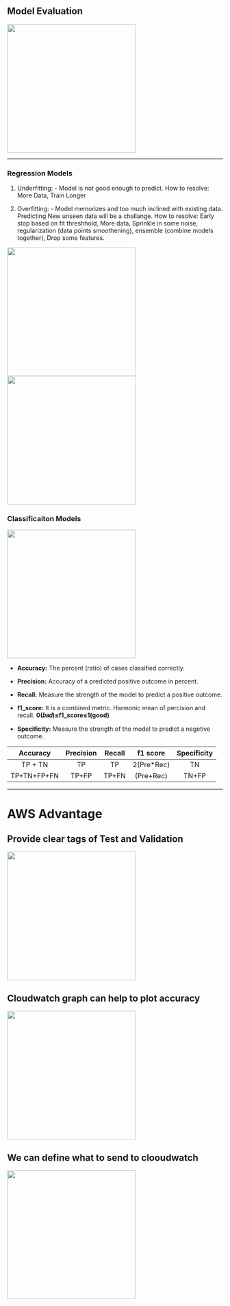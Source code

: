 ## Model Evaluation

<img src="https://i.imgur.com/GI0pLVK.png" height="300" />

****************************************************
### Regression Models
1. Underfitting: - Model is not good enough to predict.
How to resolve: More Data, Train Longer

2. Overfitting: - Model memorizes and too much inclined with existing data. Predicting New unseen data will be a challange.
How to resolve: Early stop based on fit threshhold, More data, Sprinkle in some noise, regularization (data points smoothening), ensemble (combine models together), Drop some features.

<img src="https://i.imgur.com/v1iorkD.png" height="300" />

<img src="https://i.imgur.com/iPUUP55.png" height="300" />

### Classificaiton Models

<img src="https://secureservercdn.net/198.71.233.197/l87.de8.myftpupload.com/wp-content/uploads/2016/09/table-blog.png" height="300" />

- **Accuracy:** The percent (ratio) of cases classified correctly.

- **Precision:** Accuracy of a predicted positive outcome in percent.
- **Recall:** Measure the strength of the model to predict a positive outcome.
- **f1_score:** It is a combined metric. Harmonic mean of percision and recall.
**0(𝑏𝑎𝑑)≤f1_score≤1(good)**

- **Specificity:** Measure the strength of the model to predict a negetive outcome.

| Accuracy  | Precision | Recall | f1 score | Specificity |
|:---------:|:---------:|:------:|:--------:|:-----------:|
|TP + TN    |    TP     |   TP   |2(Pre*Rec)|   TN        |
|TP+TN+FP+FN|  TP+FP    | TP+FN  | (Pre+Rec)| TN+FP       |

*************************************************************************************
# AWS Advantage

## Provide clear tags of Test and Validation
<img src="https://i.imgur.com/c8IRiil.png" height="300" />

## Cloudwatch graph can help to plot accuracy 
<img src="https://i.imgur.com/0CPxT8n.png" height="300" />

## We can define what to send to clooudwatch
<img src="https://i.imgur.com/Q102ave.png" height="300" />
